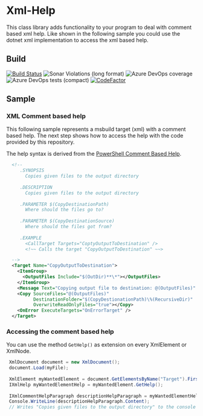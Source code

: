 # Xml-Help
This class library adds functionality to your program to deal with comment based xml help. Like shown in the following sample you could use the dotnet xml implementation to access the xml based help.

## Build
[![Build Status](https://dev.azure.com/NorikaDE/Xml-Help/_apis/build/status/NorikaDE.Xml-Help?branchName=master)](https://dev.azure.com/NorikaDE/Xml-Help/_build/latest?definitionId=1&branchName=master)
![Sonar Violations (long format)](https://img.shields.io/sonar/violations/NorikaDE_Xml-Help?server=https%3A%2F%2Fsonarcloud.io)
![Azure DevOps coverage](https://img.shields.io/azure-devops/coverage/NorikaDE/Xml-Help/1)
![Azure DevOps tests (compact)](https://img.shields.io/azure-devops/tests/NorikaDE/XML-Help/1?compact_message)
[![CodeFactor](https://www.codefactor.io/repository/github/norikade/xml-help/badge/master)](https://www.codefactor.io/repository/github/norikade/xml-help/overview/master)

## Sample

### XML Comment based help
This following sample represents a msbuild target (xml) with a comment based help. The next step shows how to access the help with the code provided by this repository. 

The help syntax is derived from the [PowerShell Comment Based Help](https://docs.microsoft.com/en-us/PowerShell/module/microsoft.PowerShell.core/about/about_comment_based_help?view=powershell-6).

```xml
  <!--
	 .SYNOPSIS
	   Copies given files to the output directory
	 
	 .DESCRIPTION
	   Copies given files to the output directory
	 
	 .PARAMETER $(CopyDestinationPath)
	   Where should the files go to? 
	 
	 .PARAMETER $(CopyDestinationSource)
	   Where should the files got from?
	 
	 .EXAMPLE
	   <CallTarget Targets="CoptyOutputToDestination" />
	   <!~~ Calls the target "CopyOutputToDestination" ~~>

  -->
  <Target Name="CopyOutputToDestination">
    <ItemGroup>
      <OutputFiles Include="$(OutDir)**\*"></OutputFiles>
    </ItemGroup>
    <Message Text="Copying output file to destination: @(OutputFiles)" Importance="high"/>
    <Copy SourceFiles="@(OutputFiles)" 
          DestinationFolder="$(CopyDestionationPath)\%(RecursiveDir)" 
          OverwriteReadOnlyFiles="true"></Copy>
    <OnError ExecuteTargets="OnErrorTarget" />
  </Target>
```

### Accessing the comment based help
You can use the method `GetHelp()` as extension on every XmlElement or XmlNode.


```cs
 XmlDocument document = new XmlDocument();
 document.Load(myFile);
 
 XmlElement myWantedElement = document.GetElementsByName("Target").First();
 IXmlHelp myWantedElementHelp = myWantedElement.GetHelp();
 
 IXmlCommentHelpParagraph descriptionHelpParagraph = myWantedElementHelp.LookUp("Description");
 Console.WriteLine(descriptionHelpParagraph.Content);
 // Writes "Copies given files to the output directory" to the console output
```
